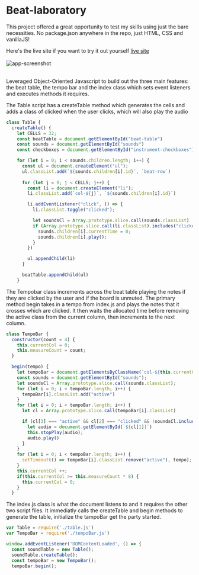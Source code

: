# Beat-laboratory

This project offered a great opportunity to test my skills using just the bare necessities. No package.json anywhere in the repo, just HTML, CSS and vanillaJS!

Here's the live site if you want to try it out yourself [live site](https://romance939913.github.io/Beat-laboratory/)
<br/>
<br/>
![app-screenshot](assets/beatlab.gif)
<br/>
<br/>

Leveraged Object-Oriented Javascript to build out the three main features: the beat table, the tempo bar and the index class which sets event listeners and executes methods it requires. 

The Table script has a createTable method which generates the cells and adds a class of clicked when the user clicks, which will also play the audio 

```js
class Table {
  createTable() {
    let CELLS = 32;
    const beatTable = document.getElementById("beat-table")
    const sounds = document.getElementById("sounds")
    const checkboxes = document.getElementById("instrument-checkboxes")

    for (let i = 0; i < sounds.children.length; i++) {
      const ul = document.createElement("ul");
      ul.classList.add(`${sounds.children[i].id}`, `beat-row`)
      
      for (let j = 0; j < CELLS; j++) {
        const li = document.createElement("li");
        li.classList.add(`col-${j}`, `${sounds.children[i].id}`)

        li.addEventListener("click", () => {
          li.classList.toggle("clicked");

          let soundsCl = Array.prototype.slice.call(sounds.classList)
          if (Array.prototype.slice.call(li.classList).includes("clicked") && !soundsCl.includes("muted")) {
            sounds.children[i].currentTime = 0;
            sounds.children[i].play();
          }
        })

        ul.appendChild(li)
      } 

      beatTable.appendChild(ul)
    }
```

The Tempobar class increments across the beat table playing the notes if they are clicked by the user and if the board is unmuted. The primary method begin takes in a tempo from index.js and plays the notes that it crosses which are clicked. It then waits the allocated time before removing the active class from the current column, then increments to the next column.  

```js
class TempoBar {
  constructor(count = 4) {
    this.currentCol = 0;
    this.measureCount = count;
  }

  begin(tempo) {
    let tempoBar = document.getElementsByClassName(`col-${this.currentCol}`);
    const sounds = document.getElementById("sounds");
    let soundsCl = Array.prototype.slice.call(sounds.classList);
    for (let i = 0; i < tempoBar.length; i++) {
      tempoBar[i].classList.add("active")
    }
    for (let i = 0; i < tempoBar.length; i++) {
      let cl = Array.prototype.slice.call(tempoBar[i].classList)

      if (cl[3] === "active" && cl[2] === "clicked" && !soundsCl.includes("muted")) {
        let audio = document.getElementById(`${cl[1]}`)
        this.stopPlay(audio);
        audio.play()
      }
    }
    for (let i = 0; i < tempoBar.length; i++) {
      setTimeout(() => tempoBar[i].classList.remove("active"), tempo);
    }
    this.currentCol ++;
    if(this.currentCol >= this.measureCount * 8) {
      this.currentCol = 0;
    }
  }
```

The index.js class is what the document listens to and it requires the other two script files. It immediatly calls the createTable and begin methods to generate the table, initialize the tampoBar get the party started.

```js
var Table = require('./table.js')
var TempoBar = require('./tempoBar.js')

window.addEventListener('DOMContentLoaded', () => {
  const soundTable = new Table();
  soundTable.createTable();
  const tempoBar = new TempoBar();
  tempoBar.begin();
```
